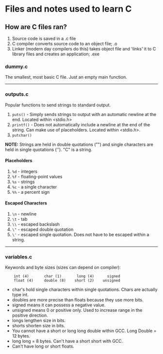 # Files and notes used to learn C

## How are C files ran?
1. Source code is saved in a .c file
2. C compiler converts source code to an object file; .o
3. Linker (modern day compilers do this) takes object file and 'links' it to C library files and creates an application; .exe

### dummy.c
The smallest, most basic C file. Just an empty main function.

----

### outputs.c
Popular functions to send strings to standard output.
1. `puts()` - Simply sends strings to output with an automatic newline at the end. Located within <stdio.h>
2. `printf()` - Does not automatically include a newline at the end of the string. Can make use of placeholders. Located within <stdio.h>.
3. `putchar()`

**NOTE:** Strings are held in double quotations ("") and single characters are held in single quotations (''). "C" is a string.

  #### Placeholders
  1. `%d` - integers
  2. `%f` - floating-point values
  3. `%s` - strings
  4. `%c` - a single character
  5. `%%` - a percent sign
  
  #### Escaped Characters
  1. `\n` - newline
  2. `\t` - tab
  3. `\\` - escaped backslash
  4. `\"` - escaped double quotation
  5. `\'` - escaped single quotation. Does not have to be escaped within a string.
  
  ----

### variables.c
Keywords and byte sizes (sizes can depend on compiler):
```
    int (4)       char (1)       long (4)      signed
    float (4)     double (8)    short (2)    unsigned
```
  - char's hold single characters within single quotations. Chars are actually type int.
  - doubles are more precise than floats because they use more bits.
  - signed means it can possess a negative value.
  - unsigned means 0 or positive only. Used to increase range in the positive direction.
  - longs lengthen size in bits.
  - shorts shorten size in bits.
  - You cannot have a short or long long double within GCC. Long Double = 12  bytes.
  - long long = 8 bytes. Can't have a short short with GCC.
  - Can't have long or short floats.
